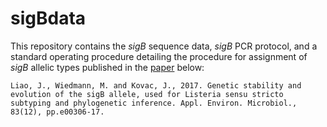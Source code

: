 # sigBdata
This repository contains the *sigB* sequence data, *sigB* PCR protocol, and a standard operating procedure detailing the procedure for assignment of *sigB* allelic types published in the [paper](https://aem.asm.org/content/83/12/e00306-17.short) below:
```
Liao, J., Wiedmann, M. and Kovac, J., 2017. Genetic stability and evolution of the sigB allele, used for Listeria sensu stricto subtyping and phylogenetic inference. Appl. Environ. Microbiol., 83(12), pp.e00306-17.
```
